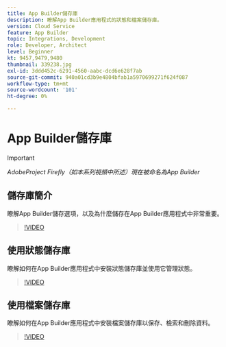 ```yaml
---
title: App Builder儲存庫
description: 瞭解App Builder應用程式的狀態和檔案儲存庫。
version: Cloud Service
feature: App Builder
topic: Integrations, Development
role: Developer, Architect
level: Beginner
kt: 9457,9479,9480
thumbnail: 339238.jpg
exl-id: 3ddd452c-6291-4560-aabc-dcd6e628f7ab
source-git-commit: 940a01cd3b9e4804bfab1a5970699271f624f087
workflow-type: tm+mt
source-wordcount: '101'
ht-degree: 0%

---
```


# App Builder儲存庫

>[!IMPORTANT]
>
> _AdobeProject Firefly（如本系列視頻中所述）現在被命名為App Builder_

## 儲存庫簡介

瞭解App Builder儲存選項，以及為什麼儲存在App Builder應用程式中非常重要。

>[!VIDEO](https://video.tv.adobe.com/v/339238/?quality=12&learn=on)

## 使用狀態儲存庫

瞭解如何在App Builder應用程式中安裝狀態儲存庫並使用它管理狀態。

>[!VIDEO](https://video.tv.adobe.com/v/339240/?quality=12&learn=on)

## 使用檔案儲存庫

瞭解如何在App Builder應用程式中安裝檔案儲存庫以保存、檢索和刪除資料。

>[!VIDEO](https://video.tv.adobe.com/v/339239/?quality=12&learn=on)
